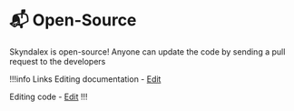 # :mailbox_with_mail: Open-Source
Skyndalex is open-source! 
Anyone can update the code by sending a pull request to the developers

!!!info Links
Editing documentation - [Edit](https://github.com/Skyndalex/SkyndalexDocsNew/pulls)

Editing code - [Edit](https://github.com/Skyndalex/skyndalex/pulls)
!!! 